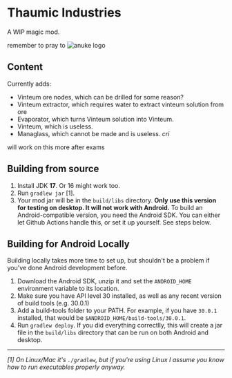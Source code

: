 # Thaumic Industries
A WIP magic mod.

remember to pray to ![anuke logo](https://cdn.discordapp.com/avatars/123539225919488000/367d4922fe78713f58b1afd8a097de9a.webp "anuke our savior")

## Content
Currently adds:

* Vinteum ore nodes, which can be drilled for some reason?
* Vinteum extractor, which requires water to extract vinteum solution from ore
* Evaporator, which turns Vinteum solution into Vinteum.
* Vinteum, which is useless.
* Managlass, which cannot be made and is useless.
*cri*

will work on this more after exams


## Building from source

1. Install JDK **17**. Or 16 might work too.
2. Run `gradlew jar` [1].
3. Your mod jar will be in the `build/libs` directory. **Only use this version for testing on desktop. It will not work with Android.**
To build an Android-compatible version, you need the Android SDK. You can either let Github Actions handle this, or set it up yourself. See steps below.

## Building for Android Locally

Building locally takes more time to set up, but shouldn't be a problem if you've done Android development before.
1. Download the Android SDK, unzip it and set the `ANDROID_HOME` environment variable to its location.
2. Make sure you have API level 30 installed, as well as any recent version of build tools (e.g. 30.0.1)
3. Add a build-tools folder to your PATH. For example, if you have `30.0.1` installed, that would be `$ANDROID_HOME/build-tools/30.0.1`.
4. Run `gradlew deploy`. If you did everything correctlly, this will create a jar file in the `build/libs` directory that can be run on both Android and desktop. 

--- 

*[1]* *On Linux/Mac it's `./gradlew`, but if you're using Linux I assume you know how to run executables properly anyway.*  
